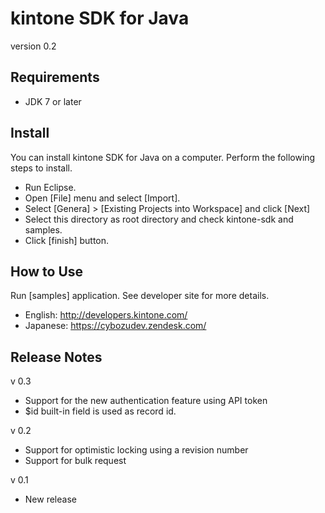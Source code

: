 # kintone SDK for Java

version 0.2

## Requirements

* JDK 7 or later

## Install
You can install kintone SDK for Java on a computer. Perform the following steps to install.

* Run Eclipse.
* Open [File] menu and select [Import].
* Select [Genera] > [Existing Projects into Workspace] and click [Next]
* Select this directory as root directory and check kintone-sdk and samples.
* Click [finish] button.

## How to Use
Run [samples] application.
See developer site for more details.
* English: http://developers.kintone.com/
* Japanese: https://cybozudev.zendesk.com/

## Release Notes

v 0.3
* Support for the new authentication feature using API token
* $id built-in field is used as record id.

v 0.2
* Support for optimistic locking using a revision number
* Support for bulk request

v 0.1
* New release
